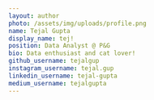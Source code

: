 ```yaml
---
layout: author
photo: /assets/img/uploads/profile.png
name: Tejal Gupta
display_name: tej!
position: Data Analyst @ P&G
bio: Data enthusiast and cat lover!
github_username: tejalgup
instagram_username: tejal.gup
linkedin_username: tejal-gupta
medium_username: tejalgupta
---
```


